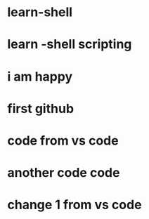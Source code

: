 # learn-shell
# learn -shell scripting
# i am happy 
# first github
# code from vs code
# another code code
#  change 1 from vs code